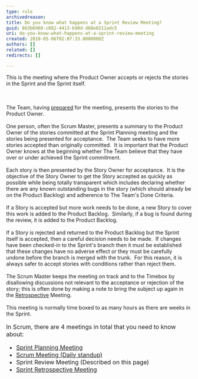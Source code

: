 ```yaml
---
type: rule
archivedreason: 
title: Do you know what happens at a Sprint Review Meeting?
guid: 863b6968-c082-4413-b90d-d68e0211adc5
uri: do-you-know-what-happens-at-a-sprint-review-meeting
created: 2010-05-06T02:07:33.0000000Z
authors: []
related: []
redirects: []

---
```



<p>This is the meeting where the Product Owner accepts or rejects the stories in the Sprint and the Sprint itself.&#160; </p>
<br><excerpt class='endintro'></excerpt><br>
The Team, having 
<a href="/Pages/PrepareForMeetings.aspx" shape="rect">prepared</a> for the meeting, presents the stories to the Product Owner.&#160; 
<br> 
<br>One person, often the Scrum Master, presents a summary to the Product Owner of the stories committed at the Sprint Planning meeting and the stories being presented for acceptance.&#160; The Team seeks to have more stories accepted than originally committed.&#160; It is important that the Product Owner knows at the beginning whether The Team believe that they have over or under achieved the Sprint commitment.<br><br>Each story is then presented by the Story Owner for acceptance.&#160; It is the objective of the Story Owner to get the Story accepted as quickly as possible while being totally transparent which includes declaring whether there are any known outstanding bugs in the story (which should already be on the Product Backlog) and adherence to The Team's Done Criteria.<br>​<br>If a Story is accepted but more work needs to be done,&#160;a new Story to cover this work is added to the Product Backlog.&#160; Similarly, if a bug is found during the review, it is added to the Product Backlog.<br><br>If a Story is rejected and returned to the Product Backlog but the Sprint itself is accepted, then a careful decision needs to be made.&#160; If changes have been checked-in to the Sprint's branch then it must be established that these changes have no adverse effect or they must be carefully undone before the branch is merged with the trunk.&#160; For this reason, it is always safer to accept stories with conditions rather than reject them.<br>​<br>The Scrum&#160;Master keeps the meeting on track and to the Timebox by disallowing discussions not relevant to the acceptance or rejection of the story; this is often done by making a note to bring the subject up again in the 
<a href="/Pages/RetrospectiveMeeting.aspx" shape="rect">Retrospective</a> Meeting.<br><br>This meeting is normally time boxed to as many hours as there are weeks in the Sprint.<br><br><font size="+0" class="ms-rteCustom-GreyBox">In Scrum, there are 4 meetings in total that you need to know about&#58; 
   <ul><li><a href="/Pages/SprintPlanningMeeting.aspx" title="Sprint Planning Meeting">Sprint Planning Meeting</a>&#160;</li><li>
         <a title="Update tasks before Daily Scrum Meeting" href="/Pages/DailyScrumUpdateTasks.aspx" shape="rect">Scrum Meeting (Daily standup)</a> </li><li>Sprint Review Meeting (Described on&#160;this page) </li><li>
         <a title="Sprint Retrospective Meeting" href="/Pages/RetrospectiveMeeting.aspx" shape="rect">Sprint Retrospective Meeting</a> </li></ul></font> <br>


